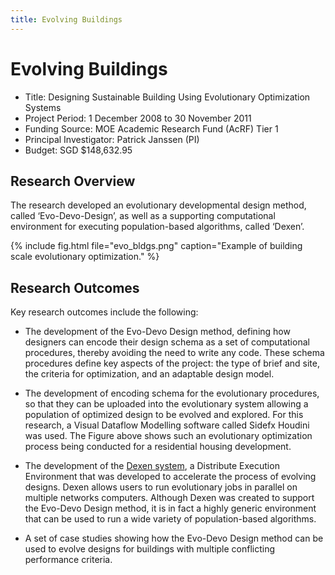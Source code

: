 ```yaml
---
title: Evolving Buildings
---
```

# Evolving Buildings

- Title: Designing Sustainable Building Using Evolutionary Optimization Systems
- Project Period: 1 December 2008 to 30 November 2011
- Funding Source: MOE Academic Research Fund (AcRF) Tier 1
- Principal Investigator: Patrick Janssen (PI)
- Budget: SGD $148,632.95

## Research Overview

The research developed an evolutionary developmental design method, called ‘Evo-Devo-Design’, as well as a supporting computational environment for executing population-based algorithms, called ‘Dexen’.

{% include fig.html 
file="evo_bldgs.png" 
caption="Example of building scale evolutionary optimization." 
%}

## Research Outcomes

Key research outcomes include the following:

- The development of the Evo-Devo Design method, defining how designers can encode their design
  schema as a set of computational procedures, thereby avoiding the need to write any code. These
  schema procedures define key aspects of the project: the type of brief and site, the criteria for
  optimization, and an adaptable design model. 

- The development of encoding schema for the evolutionary procedures, so that they can be uploaded
  into the evolutionary system allowing a population of optimized design to be evolved and explored.
  For this research, a Visual Dataflow Modelling software called Sidefx Houdini was used. The Figure
  above shows such an evolutionary optimization process being conducted for a residential housing
  development. 

- The development of the [Dexen system](/software/Dexen), a Distribute Execution Environment that
  was developed to accelerate the process of evolving designs. Dexen allows users to run
  evolutionary jobs in parallel on multiple networks computers. Although Dexen was created to
  support the Evo-Devo Design method, it is in fact a highly generic environment that can be used to
  run a wide variety of population-based algorithms.

- A set of case studies showing how the Evo-Devo Design method can be used to evolve designs for
  buildings with multiple conflicting performance criteria. 
